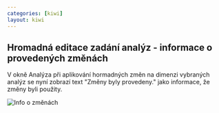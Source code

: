 ```yaml
---
categories: [kiwi]
layout: kiwi
---
```

## Hromadná editace zadání analýz - informace o provedených změnách

V okně Analýza při aplikování hormadných změn na dimenzi vybraných analýz se nyní zobrazí text "Změny byly provedeny." jako informace, že změny byli použity.


![Info o změnách]({{site.url}}/data/hromadny_edit_hlaska.png)

